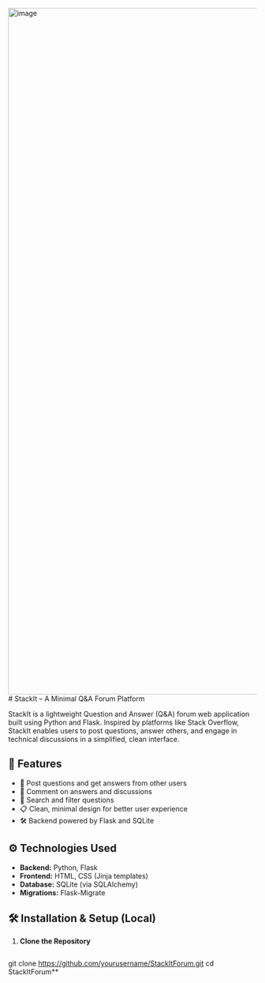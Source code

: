 <img width="2559" height="1390" alt="image" src="https://github.com/user-attachments/assets/f6bf7bae-f753-418c-856c-6ed86f7656be" /># StackIt – A Minimal Q&A Forum Platform


StackIt is a lightweight Question and Answer (Q&A) forum web application built using Python and Flask. Inspired by platforms like Stack Overflow, StackIt enables users to post questions, answer others, and engage in technical discussions in a simplified, clean interface.


## 🚀 Features
- 📝 Post questions and get answers from other users
- 💬 Comment on answers and discussions
- 🔎 Search and filter questions
- 📋 Clean, minimal design for better user experience
- 🛠️ Backend powered by Flask and SQLite


## ⚙️ Technologies Used

- **Backend:** Python, Flask
- **Frontend:** HTML, CSS (Jinja templates)
- **Database:** SQLite (via SQLAlchemy)
- **Migrations:** Flask-Migrate


## 🛠️ Installation & Setup (Local)

1. **Clone the Repository**
   ```bash
 git clone https://github.com/yourusername/StackItForum.git
   cd StackItForum**
